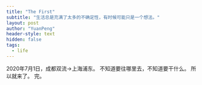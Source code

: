 ```yaml
---
title: "The First"
subtitle: "生活总是充满了太多的不确定性，有时候可能只是一个想法。"
layout: post
author: "YuanPeng"
header-style: text
hidden: false
tags:
  - life
---
```


2020年7月1日，成都双流->上海浦东。
不知道要往哪里去，不知道要干什么。
所以就来了。
完。